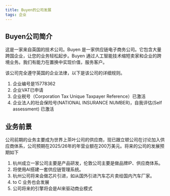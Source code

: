 ```yaml
---
title: Buyen的公司发展
tags: 企业
---
```


## Buyen公司简介

这是一家来自英国的技术公司。Buyen 是一家供应链电子商务公司。它包含大量跨国企业，让您的业务轻松起步。Buyen 通过人工智能技术缩短卖家和企业的跨境业务。我们有能力在置换中实现价值，服务客户。

该公司完全遵守英国的企业法律，以下是该公司的详细规则。

1. 企业编号是15778362
2. 企业VAT已申请
3. 企业税号（Corporation Tax Unique Taxpayer Reference）已激活
4. 企业法人的社会保险号(NATIONAL INSURANCE NUMBER)，自我评估(Self assessment) 已激活

## 业务前景

公司前期的业务主要成为世界上茶叶公司的供应商，现已跟立顿公司在讨论加入供应商体系，公司预期在2025/26年的年营业额在200万美元。将来的公司的发展预期如下

1. 杭州成立一家公司主要是产品研发，伦敦公司主要是做品牌IP、供应商体系。
2. 将使用AI搭建一套供应链管理系统。
3. 杭州公司将来会做芯片引进，如从国外引进汽车芯片卖给国内汽车厂家。
4. to C 业务也会发展
5. 公司将来的引擎将会是AI来驱动商业模式

